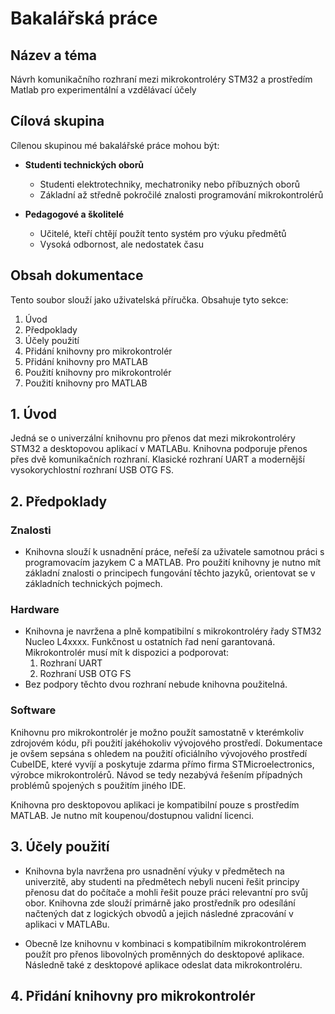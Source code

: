 # Bakalářská práce

## Název a téma
Návrh komunikačního rozhraní mezi mikrokontroléry STM32 a prostředím Matlab pro experimentální a vzdělávací účely

## Cílová skupina

Cílenou skupinou mé bakalářské práce mohou být:

- **Studenti technických oborů**
  - Studenti elektrotechniky, mechatroniky nebo příbuzných oborů
  - Základní až středně pokročilé znalosti programování mikrokontrolérů
 
- **Pedagogové a školitelé**
  - Učitelé, kteří chtějí použít tento systém pro výuku předmětů
  - Vysoká odbornost, ale nedostatek času
 
## Obsah dokumentace

Tento soubor slouží jako uživatelská příručka. Obsahuje tyto sekce:

1. Úvod
2. Předpoklady
3. Účely použití
4. Přidání knihovny pro mikrokontrolér
5. Přidání knihovny pro MATLAB
6. Použití knihovny pro mikrokontrolér
7. Použití knihovny pro MATLAB


## 1. Úvod

Jedná se o univerzální knihovnu pro přenos dat mezi mikrokontroléry STM32 a desktopovou aplikací v MATLABu. Knihovna podporuje přenos přes dvě komunikačních rozhraní. Klasické rozhraní UART a modernější vysokorychlostní rozhraní USB OTG FS. 

## 2. Předpoklady 

### Znalosti

- Knihovna slouží k usnadnění práce, neřeší za uživatele samotnou práci s programovacím jazykem C a MATLAB. Pro použití knihovny je nutno mít základní znalosti o principech fungování těchto jazyků, orientovat se v základních technických pojmech.

### Hardware

- Knihovna je navržena a plně kompatibilní s mikrokontroléry řady STM32 Nucleo L4xxxx. Funkčnost u ostatních řad není garantovaná. Mikrokontrolér musí mít k dispozici a podporovat:
  1. Rozhraní UART
  2. Rozhraní USB OTG FS
- Bez podpory těchto dvou rozhraní nebude knihovna použitelná.

### Software

Knihovnu pro mikrokontrolér je možno použít samostatně v kterémkoliv zdrojovém kódu, při použití jakéhokoliv vývojového prostředí. Dokumentace je ovšem sepsána s ohledem na použití oficiálního vývojového prostředí CubeIDE, které vyvíjí a poskytuje zdarma přímo firma STMicroelectronics, výrobce mikrokontrolérů. Návod se tedy nezabývá řešením případných problémů spojených s použitím jiného IDE. 

Knihovna pro desktopovou aplikaci je kompatibilní pouze s prostředím MATLAB. Je nutno mít koupenou/dostupnou validní licenci.

## 3. Účely použití

- Knihovna byla navržena pro usnadnění výuky v předmětech na univerzitě, aby studenti na předmětech nebyli nuceni řešit principy přenosu dat do počítače a mohli řešit pouze práci relevantní pro svůj obor. Knihovna zde slouží primárně jako prostředník pro odesílání načtených dat z logických obvodů a jejich následné zpracování v aplikaci v MATLABu.

- Obecně lze knihovnu v kombinaci s kompatibilním mikrokontrolérem použít pro přenos libovolných proměnných do desktopové aplikace. Následně také z desktopové aplikace odeslat data mikrokontroléru.

## 4. Přidání knihovny pro mikrokontrolér


